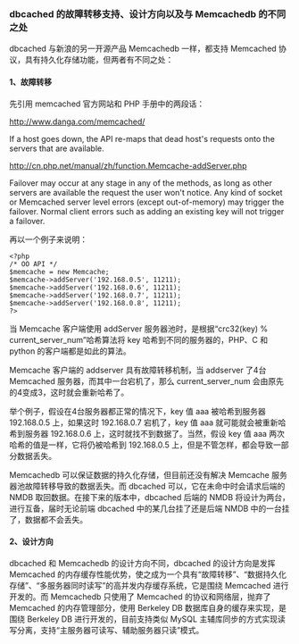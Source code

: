 ### dbcached 的故障转移支持、设计方向以及与 Memcachedb 的不同之处 ###

dbcached 与新浪的另一开源产品 Memcachedb 一样，都支持 Memcached 协议，具有持久化存储功能，但两者有不同之处：

#### 1、故障转移 ####

先引用 memcached 官方网站和 PHP 手册中的两段话：

http://www.danga.com/memcached/

If a host goes down, the API re-maps that dead host's requests onto the servers that are available.

http://cn.php.net/manual/zh/function.Memcache-addServer.php

Failover may occur at any stage in any of the methods, as long as other servers are available the request the user won't notice. Any kind of socket or Memcached server level errors (except out-of-memory) may trigger the failover. Normal client errors such as adding an existing key will not trigger a failover.

再以一个例子来说明：
```
<?php
/* OO API */
$memcache = new Memcache;
$memcache->addServer('192.168.0.5', 11211);
$memcache->addServer('192.168.0.6', 11211);
$memcache->addServer('192.168.0.7', 11211);
$memcache->addServer('192.168.0.8', 11211);
?>
```
当 Memcache 客户端使用 addServer 服务器池时，是根据“crc32(key) % current\_server\_num”哈希算法将 key 哈希到不同的服务器的，PHP、C 和 python 的客户端都是如此的算法。

Memcache 客户端的 addserver 具有故障转移机制，当 addserver 了4台 Memcached 服务器，而其中一台宕机了，那么 current\_server\_num 会由原先的4变成3，这时就会重新哈希了。

举个例子，假设在4台服务器都正常的情况下，key 值 aaa 被哈希到服务器 192.168.0.5 上，如果这时 192.168.0.7 宕机了，key 值 aaa 就可能就会被重新哈希到服务器 192.168.0.6 上，这时就找不到数据了。当然，假设 key 值 aaa 两次哈希的值是一样，它将仍被哈希到 192.168.0.5 上，但是不管怎样，都会导致一部分数据丢失。

Memcachedb 可以保证数据的持久化存储，但目前还没有解决 Memcache 服务器池故障转移导致的数据丢失。而 dbcached 可以，它在未命中时会请求后端的 NMDB 取回数据。在接下来的版本中，dbcached 后端的 NMDB 将设计为两台，进行互备，届时无论前端 dbcached 中的某几台挂了还是后端 NMDB 中的一台挂了，数据都不会丢失。

#### 2、设计方向 ####

dbcached 和 Memcachedb 的设计方向不同，dbcached 的设计方向是发挥 Memcached 的内存缓存性能优势，使之成为一个具有“故障转移”、“数据持久化存储”、“多服务器同时读写”的高并发内存缓存系统，它是围绕 Memcached 进行开发的。而 Memcachedb 只使用了 Memcached 的协议和网络层，抛弃了 Memcached 的内存管理部分，使用 Berkeley DB 数据库自身的缓存来实现，是围绕 Berkeley DB 进行开发的，目前支持类似 MySQL 主辅库同步的方式实现读写分离，支持“主服务器可读写、辅助服务器只读”模式。